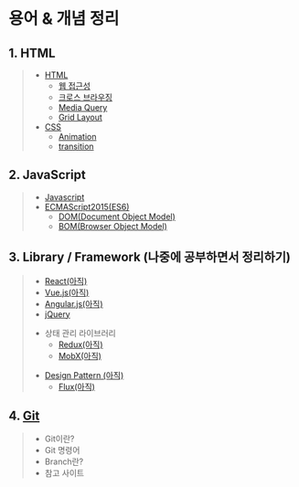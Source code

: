 # 용어 & 개념 정리

## 1. HTML

>- [HTML](/HandBook/01.HTML/learned_01_html.md)
>    - [웹 접근성](/HandBook/01.HTML/learned_03_web_accessibility.md)
>    - [크로스 브라우징](/HandBook/01.HTML/learned_04_cross_browsing.md)
>    - [Media Query](/HandBook/01.HTML/learned_05_media_query.md)
>    - [Grid Layout](https://www.vobour.com/css-%EA%B7%B8%EB%A6%AC%EB%93%9C-%EB%A0%88%EC%9D%B4%EC%95%84%EC%9B%83-%EA%B5%90%EC%B0%A8-%EC%84%B9%EC%85%98-css-grid-layout-%E2%80%94)
> - [CSS](/HandBook/01.HTML/learned_02_css.md)
>      - [Animation](https://poiemaweb.com/css3-animation)
>     - [transition](https://www.codingfactory.net/10953)

## 2. JavaScript

> - [Javascript](/HandBook/02.JavaScript/learned_06_javascript.md)
> - [ECMAScript2015(ES6)](/HandBook/02.JavaScript/learned_07_ES6.md)
>   - [DOM(Document Object Model)](/HandBook/02.JavaScript/learned_02_css.md)
>   - [BOM(Browser Object Model)](/HandBook/02.JavaScript/learned_02_css.md)

<!-- 나중에 책 오면 다시 정리하기 -->
<!-- > - JavaScript의 동작원리 -->

<!-- > - DOM API (Web API) and Concept -->
<!-- > - ES5 Core Concept -->

## 3. Library / Framework (나중에 공부하면서 정리하기)

>   - [React(아직)](/HandBook/03.LibraryEtc/learned_08_React.md)
>   - [Vue.js(아직)](/HandBook/03.LibraryEtc/learned_09_Vue_js.md)
>   - [Angular.js(아직)](/HandBook/03.LibraryEtc/learned_10_Angular_js.md)
>   - [jQuery](/HandBook/03.LibraryEtc/learned_11_jQuery.md)
> + 상태 관리 라이브러리
>   + [Redux(아직)](/HandBook/03.LibraryEtc/learned_12_Redux.md)
>   + [MobX(아직)](/HandBook/03.LibraryEtc/learned_13_MobX.md)
> * [Design Pattern (아직)](/HandBook/03.LibraryEtc/learned_14_Design_pattern.md)
>   * [Flux(아직)](/HandBook/03.LibraryEtc/learned_15_Flux.md)

## 4. [Git](/HandBook/04.Git/learned_16_Git.md)

> - Git이란?
> - Git 명령어
> - Branch란?
> - 참고 사이트

